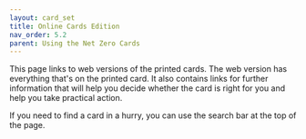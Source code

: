 ```yaml
---
layout: card_set
title: Online Cards Edition
nav_order: 5.2
parent: Using the Net Zero Cards
---
```


This page links to web versions of the printed cards.  The web version has everything that's on the printed card.  It also contains links for further information that will help you decide whether the card is right for you and help you take practical action.

If you need to find a card in a hurry, you can use the search bar at the top of the page.


